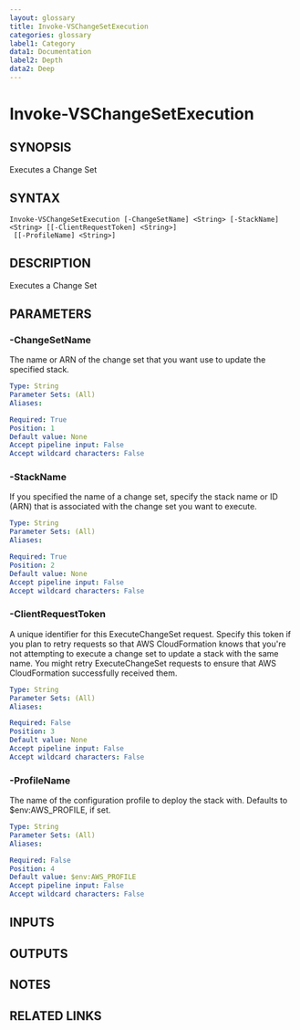 ```yaml
---
layout: glossary
title: Invoke-VSChangeSetExecution
categories: glossary
label1: Category
data1: Documentation
label2: Depth
data2: Deep
---
```


# Invoke-VSChangeSetExecution

## SYNOPSIS
Executes a Change Set

## SYNTAX

```
Invoke-VSChangeSetExecution [-ChangeSetName] <String> [-StackName] <String> [[-ClientRequestToken] <String>]
 [[-ProfileName] <String>]
```

## DESCRIPTION
Executes a Change Set

## PARAMETERS

### -ChangeSetName
The name or ARN of the change set that you want use to update the specified stack.

```yaml
Type: String
Parameter Sets: (All)
Aliases: 

Required: True
Position: 1
Default value: None
Accept pipeline input: False
Accept wildcard characters: False
```

### -StackName
If you specified the name of a change set, specify the stack name or ID (ARN) that is associated with the change set you want to execute.

```yaml
Type: String
Parameter Sets: (All)
Aliases: 

Required: True
Position: 2
Default value: None
Accept pipeline input: False
Accept wildcard characters: False
```

### -ClientRequestToken
A unique identifier for this ExecuteChangeSet request.
Specify this token if you plan to retry requests so that AWS CloudFormation knows that you're not attempting to execute a change set to update a stack with the same name.
You might retry ExecuteChangeSet requests to ensure that AWS CloudFormation successfully received them.

```yaml
Type: String
Parameter Sets: (All)
Aliases: 

Required: False
Position: 3
Default value: None
Accept pipeline input: False
Accept wildcard characters: False
```

### -ProfileName
The name of the configuration profile to deploy the stack with.
Defaults to $env:AWS_PROFILE, if set.

```yaml
Type: String
Parameter Sets: (All)
Aliases: 

Required: False
Position: 4
Default value: $env:AWS_PROFILE
Accept pipeline input: False
Accept wildcard characters: False
```

## INPUTS

## OUTPUTS

## NOTES

## RELATED LINKS

